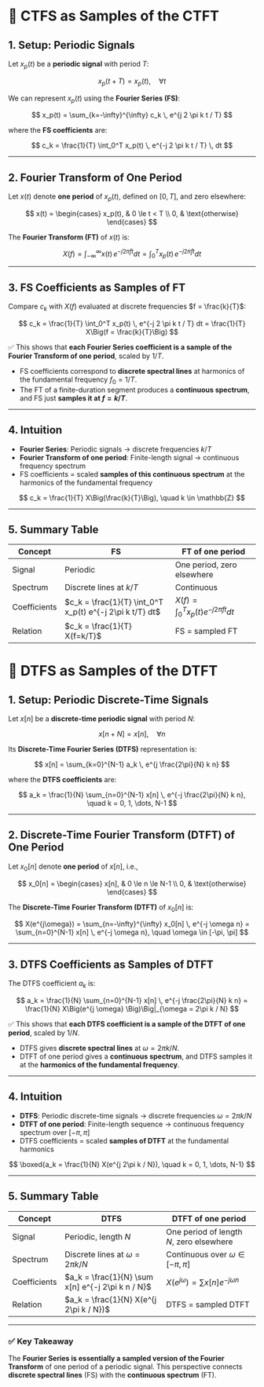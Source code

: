# 📘 CTFS as Samples of the CTFT

## 1. Setup: Periodic Signals

Let $x_p(t)$ be a **periodic signal** with period $T$:

$$
x_p(t + T) = x_p(t), \quad \forall t
$$

We can represent $x_p(t)$ using the **Fourier Series (FS)**:

$$
x_p(t) = \sum_{k=-\infty}^{\infty} c_k \, e^{j 2 \pi k t / T}
$$

where the **FS coefficients** are:

$$
c_k = \frac{1}{T} \int_0^T x_p(t) \, e^{-j 2 \pi k t / T} \, dt
$$

---

## 2. Fourier Transform of One Period

Let $x(t)$ denote **one period** of $x_p(t)$, defined on $[0,T]$, and zero elsewhere:

$$
x(t) =
\begin{cases}
x_p(t), & 0 \le t < T \\
0, & \text{otherwise}
\end{cases}
$$

The **Fourier Transform (FT)** of $x(t)$ is:

$$
X(f) = \int_{-\infty}^{\infty} x(t) \, e^{-j 2\pi f t} dt
= \int_0^T x_p(t) \, e^{-j 2\pi f t} dt
$$

---

## 3. FS Coefficients as Samples of FT

Compare $c_k$ with $X(f)$ evaluated at discrete frequencies $f = \frac{k}{T}$:

$$
c_k = \frac{1}{T} \int_0^T x_p(t) \, e^{-j 2 \pi k t / T} dt
= \frac{1}{T} X\Big(f = \frac{k}{T}\Big)
$$

✅ This shows that **each Fourier Series coefficient is a sample of the Fourier Transform of one period**, scaled by $1/T$.  

- FS coefficients correspond to **discrete spectral lines** at harmonics of the fundamental frequency $f_0 = 1/T$.  
- The FT of a finite-duration segment produces a **continuous spectrum**, and FS just **samples it at $f = k/T$**.

---

## 4. Intuition

- **Fourier Series**: Periodic signals $\rightarrow$ discrete frequencies $k/T$  
- **Fourier Transform of one period**: Finite-length signal $\rightarrow$ continuous frequency spectrum  
- FS coefficients = scaled **samples of this continuous spectrum** at the harmonics of the fundamental frequency  

$$
c_k = \frac{1}{T} X\Big(\frac{k}{T}\Big), \quad k \in \mathbb{Z}
$$

---

## 5. Summary Table

| Concept | FS | FT of one period |
|---------|----|----------------|
| Signal | Periodic | One period, zero elsewhere |
| Spectrum | Discrete lines at $k/T$ | Continuous |
| Coefficients | $c_k = \frac{1}{T} \int_0^T x_p(t) e^{-j 2\pi k t/T} dt$ | $X(f) = \int_0^T x_p(t) e^{-j 2\pi f t} dt$ |
| Relation | $c_k = \frac{1}{T} X(f=k/T)$ | FS = sampled FT |

# 📘 DTFS as Samples of the DTFT

## 1. Setup: Periodic Discrete-Time Signals

Let $x[n]$ be a **discrete-time periodic signal** with period $N$:

$$
x[n + N] = x[n], \quad \forall n
$$

Its **Discrete-Time Fourier Series (DTFS)** representation is:

$$
x[n] = \sum_{k=0}^{N-1} a_k \, e^{j \frac{2\pi}{N} k n}
$$

where the **DTFS coefficients** are:

$$
a_k = \frac{1}{N} \sum_{n=0}^{N-1} x[n] \, e^{-j \frac{2\pi}{N} k n}, \quad k = 0, 1, \dots, N-1
$$

---

## 2. Discrete-Time Fourier Transform (DTFT) of One Period

Let $x_0[n]$ denote **one period** of $x[n]$, i.e.,

$$
x_0[n] =
\begin{cases}
x[n], & 0 \le n \le N-1 \\
0, & \text{otherwise}
\end{cases}
$$

The **Discrete-Time Fourier Transform (DTFT)** of $x_0[n]$ is:

$$
X(e^{j\omega}) = \sum_{n=-\infty}^{\infty} x_0[n] \, e^{-j \omega n}
= \sum_{n=0}^{N-1} x[n] \, e^{-j \omega n}, \quad \omega \in [-\pi, \pi]
$$

---

## 3. DTFS Coefficients as Samples of DTFT

The DTFS coefficient $a_k$ is:

$$
a_k = \frac{1}{N} \sum_{n=0}^{N-1} x[n] \, e^{-j \frac{2\pi}{N} k n}
= \frac{1}{N} X\Big(e^{j \omega} \Big)\Big|_{\omega = 2\pi k / N}
$$

✅ This shows that **each DTFS coefficient is a sample of the DTFT of one period**, scaled by $1/N$.  

- DTFS gives **discrete spectral lines** at $\omega = 2\pi k / N$.  
- DTFT of one period gives a **continuous spectrum**, and DTFS samples it at the **harmonics of the fundamental frequency**.

---

## 4. Intuition

- **DTFS**: Periodic discrete-time signals $\rightarrow$ discrete frequencies $\omega = 2\pi k / N$  
- **DTFT of one period**: Finite-length sequence $\rightarrow$ continuous frequency spectrum over $[-\pi, \pi]$  
- DTFS coefficients = scaled **samples of DTFT** at the fundamental harmonics  

$$
\boxed{a_k = \frac{1}{N} X(e^{j 2\pi k / N}), \quad k = 0, 1, \dots, N-1}
$$

---

## 5. Summary Table

| Concept | DTFS | DTFT of one period |
|---------|------|-----------------|
| Signal | Periodic, length $N$ | One period of length $N$, zero elsewhere |
| Spectrum | Discrete lines at $\omega = 2\pi k / N$ | Continuous over $\omega \in [-\pi, \pi]$ |
| Coefficients | $a_k = \frac{1}{N} \sum x[n] e^{-j 2\pi k n / N}$ | $X(e^{j\omega}) = \sum x[n] e^{-j \omega n}$ |
| Relation | $a_k = \frac{1}{N} X(e^{j 2\pi k / N})$ | DTFS = sampled DTFT |


---

### ✅ Key Takeaway

The **Fourier Series is essentially a sampled version of the Fourier Transform** of one period of a periodic signal. This perspective connects **discrete spectral lines** (FS) with the **continuous spectrum** (FT).
